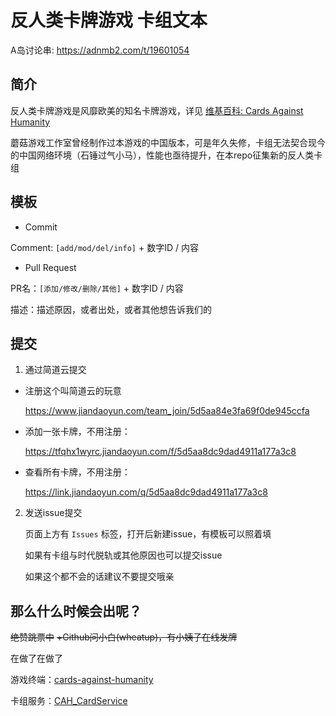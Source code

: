 # 反人类卡牌游戏 卡组文本

A岛讨论串: https://adnmb2.com/t/19601054

## 简介

反人类卡牌游戏是风靡欧美的知名卡牌游戏，详见 [维基百科: Cards Against Humanity](https://en.wikipedia.org/wiki/Cards_Against_Humanity)

蘑菇游戏工作室曾经制作过本游戏的中国版本，可是年久失修，卡组无法契合现今的中国网络环境（石锤过气小马），性能也亟待提升，在本repo征集新的反人类卡组

## 模板

- Commit

Comment: `[add/mod/del/info]` + 数字ID / 内容

- Pull Request

PR名：`[添加/修改/删除/其他]` + 数字ID / 内容

描述：描述原因，或者出处，或者其他想告诉我们的

## 提交

1. 通过简道云提交

- 注册这个叫简道云的玩意

    https://www.jiandaoyun.com/team_join/5d5aa84e3fa69f0de945ccfa

- 添加一张卡牌，不用注册：

    https://tfqhx1wyrc.jiandaoyun.com/f/5d5aa8dc9dad4911a177a3c8

- 查看所有卡牌，不用注册：

    https://link.jiandaoyun.com/q/5d5aa8dc9dad4911a177a3c8

2. 发送issue提交

    页面上方有 `Issues` 标签，打开后新建issue，有模板可以照着填

    如果有卡组与时代脱轨或其他原因也可以提交issue

    如果这个都不会的话建议不要提交哦亲

## 那么什么时候会出呢？

~~绝赞跳票中~~ ~~+Github问小白(wheatup)，有小姨子在线发牌~~

在做了在做了

游戏终端：[cards-against-humanity](https://github.com/mushroomgame/cards-against-humanity)

卡组服务：[CAH_CardService](https://github.com/mushroomgame/CAH_CardService)
